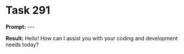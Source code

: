 # Task 291

**Prompt:** ---

**Result:**
Hello! How can I assist you with your coding and development needs today?
